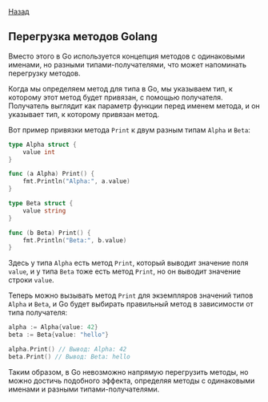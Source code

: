 [Назад](/L1/L1_.md) 

## Перегрузка методов Golang

Вместо этого в Go используется концепция методов с одинаковыми именами, но разными типами-получателями, что может напоминать перегрузку методов.

Когда мы определяем метод для типа в Go, мы указываем тип, к которому этот метод будет привязан, с помощью получателя. Получатель выглядит как параметр функции перед именем метода, и он указывает тип, к которому привязан метод.

Вот пример привязки метода `Print` к двум разным типам `Alpha` и `Beta`:

```go
type Alpha struct {
    value int
}

func (a Alpha) Print() {
    fmt.Println("Alpha:", a.value)
}

type Beta struct {
    value string
}

func (b Beta) Print() {
    fmt.Println("Beta:", b.value)
}
```

Здесь у типа `Alpha` есть метод `Print`, который выводит значение поля `value`, и у типа `Beta` тоже есть метод `Print`, но он выводит значение строки `value`.

Теперь можно вызывать метод `Print` для экземпляров значений типов `Alpha` и `Beta`, и Go будет выбирать правильный метод в зависимости от типа получателя:

```go
alpha := Alpha{value: 42}
beta := Beta{value: "hello"}

alpha.Print() // Вывод: Alpha: 42
beta.Print() // Вывод: Beta: hello
```

Таким образом, в Go невозможно напрямую перегрузить методы, но можно достичь подобного эффекта, определяя методы с одинаковыми именами и разными типами-получателями.